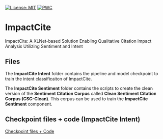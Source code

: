 [![License: MIT](https://img.shields.io/badge/License-MIT-yellow.svg)](https://opensource.org/licenses/MIT)
[![PWC](https://img.shields.io/endpoint.svg?url=https://paperswithcode.com/badge/impactcite-an-xlnet-based-method-for-citation/citation-intent-classification-on-scicite)](https://paperswithcode.com/sota/citation-intent-classification-on-scicite?p=impactcite-an-xlnet-based-method-for-citation)

# ImpactCite
ImpactCite: A XLNet-based Solution Enabling Qualitative Citation Impact Analysis Utilizing Sentiment and Intent

## Files
The **ImpactCite Intent** folder contains the pipeline and model checkpoint to train the intent classificaiton of ImpactCite.

The **ImpactCite Sentiment** folder contains the scripts to create the clean version of the **Sentiment Citation Corpus** called **Clean Sentiment Citation Corpus (CSC-Clean)**. This corpus can be used to train the **ImpactCite Sentiment** component.

## Checkpoint files + code (ImpactCite Intent)
[Checkpoint files + Code](https://cloud.dfki.de/owncloud/index.php/s/aS72TdD47iDPmJf)
